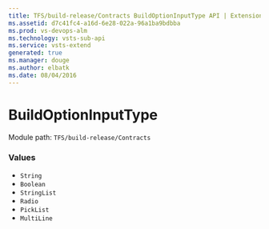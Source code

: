 ```yaml
---
title: TFS/build-release/Contracts BuildOptionInputType API | Extensions for Visual Studio Team Services
ms.assetid: d7c41fc4-a16d-6e28-022a-96a1ba9bdbba
ms.prod: vs-devops-alm
ms.technology: vsts-sub-api
ms.service: vsts-extend
generated: true
ms.manager: douge
ms.author: elbatk
ms.date: 08/04/2016
---
```


# BuildOptionInputType

Module path: `TFS/build-release/Contracts`

### Values

* `String` 
* `Boolean` 
* `StringList` 
* `Radio` 
* `PickList` 
* `MultiLine` 
